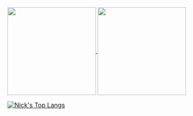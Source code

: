 <a href="https://github.com/anuraghazra/github-readme-stats">
  <img height=200 align="center" src="https://github-readme-stats.vercel.app/api?username=nick2bad4u&show_icons=true&theme=dracula" />
</a>
<a href="https://github.com/anuraghazra/convoychat">
  <img height=200 align="center" src="https://github-readme-stats.vercel.app/api/top-langs?username=nick2bad4u&theme=dracula&layout=compact&langs_count=8&card_width=320" />
</a>

[![Nick's Top Langs](https://github-readme-stats.vercel.app/api/top-langs/?username=nick2bad4u&layout=pie&show_icons=true&theme=dracula)](https://github.com/anuraghazra/github-readme-stats)
